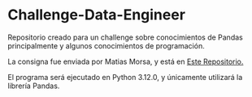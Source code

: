 # Challenge-Data-Engineer
Repositorio creado para un challenge sobre conocimientos de Pandas principalmente y algunos conocimientos de programación. 

La consigna fue enviada por Matias Morsa, y está en [Este Repositorio.](https://github.com/kickads-tech/challenge_data_eng_jr/blob/main/README.md)

El programa será ejecutado en Python 3.12.0, y únicamente utilizará la librería Pandas.
